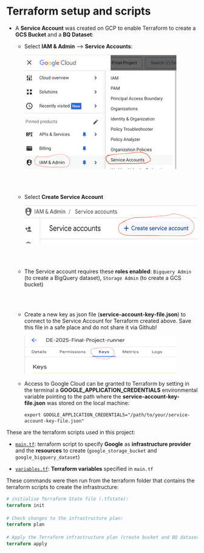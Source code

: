 # **Terraform setup and scripts**

- A **Service Account** was created on GCP to enable Terraform to create a **GCS Bucket** and a **BQ Dataset**:

    - Select **IAM & Admin** --> **Service Accounts**:

        <img src="img/GCP_menu_SA.png" width="400" height="300">

    <br></br>

    - Select **Create Service Account**

        <img src="img/GCP_create_SA.png"  width="500" height="100">

    <br></br>

    - The Service account requires these **roles enabled**: `Bigquery Admin` (to create a BigQuery dataset), `Storage Admin` (to create a GCS bucket)

    <br></br>

    - Create a new key as json file (**service-account-key-file.json**) to connect to the Service Account for Terraform created above. Save this file in a safe place and do not share it via Github!

        <img src="img/GCP_key_SA.png"  width="400" height="100">

    - Access to Google Cloud can be granted to Terraform by setting in the terminal a **GOOGLE_APPLICATION_CREDENTIALS** environmental variable pointing to the path where the **service-account-key-file.json** was stored on the local machine:

        ```
        export GOOGLE_APPLICATION_CREDENTIALS="/path/to/your/service-account-key-file.json"
        ```

These are the terraform scripts used in this project:

- [`main.tf`](https://github.com/AuraFrizzati/DE-2025-FinalProject-NHS-EmergencyDeptAttendances/blob/main/terraform/main.tf): terraform script to specify **Google** as **infrastructure provider** and the **resources** to create (`google_storage_bucket` and `google_bigquery_dataset`)

- [`variables.tf`](https://github.com/AuraFrizzati/DE-2025-FinalProject-NHS-EmergencyDeptAttendances/blob/main/terraform/variables.tf): **Terraform variables** specified in `main.tf`

These commands were then run from the terraform folder that contains the terraform scripts to create the infrastructure:

```terraform
# initialise Terraform State file (.tfstate):
terraform init

# Check changes to the infrastructure plan:
terraform plan 

# Apply the Terraform infrastructure plan (create bucket and BQ dataset):
terraform apply 
```